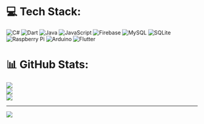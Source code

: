 # 💻 Tech Stack:
![C#](https://img.shields.io/badge/c%23-%23239120.svg?style=for-the-badge&logo=c-sharp&logoColor=white) ![Dart](https://img.shields.io/badge/dart-%230175C2.svg?style=for-the-badge&logo=dart&logoColor=white) ![Java](https://img.shields.io/badge/java-%23ED8B00.svg?style=for-the-badge&logo=java&logoColor=white) ![JavaScript](https://img.shields.io/badge/javascript-%23323330.svg?style=for-the-badge&logo=javascript&logoColor=%23F7DF1E) ![Firebase](https://img.shields.io/badge/firebase-%23039BE5.svg?style=for-the-badge&logo=firebase) ![MySQL](https://img.shields.io/badge/mysql-%2300f.svg?style=for-the-badge&logo=mysql&logoColor=white) ![SQLite](https://img.shields.io/badge/sqlite-%2307405e.svg?style=for-the-badge&logo=sqlite&logoColor=white) ![Raspberry Pi](https://img.shields.io/badge/-RaspberryPi-C51A4A?style=for-the-badge&logo=Raspberry-Pi) ![Arduino](https://img.shields.io/badge/-Arduino-00979D?style=for-the-badge&logo=Arduino&logoColor=white) ![Flutter](https://img.shields.io/badge/Flutter-%2302569B.svg?style=for-the-badge&logo=Flutter&logoColor=white)
# 📊 GitHub Stats:
![](https://github-readme-stats.vercel.app/api?username=artairoga&theme=dark&hide_border=false&include_all_commits=true&count_private=true)<br/>
![](https://github-readme-streak-stats.herokuapp.com/?user=artairoga&theme=dark&hide_border=false)<br/>
![](https://github-readme-stats.vercel.app/api/top-langs/?username=artairoga&theme=dark&hide_border=false&include_all_commits=true&count_private=true&layout=compact)

---
[![](https://visitcount.itsvg.in/api?id=artairoga&icon=0&color=0)](https://visitcount.itsvg.in)

<!-- Proudly created with GPRM ( https://gprm.itsvg.in ) -->
